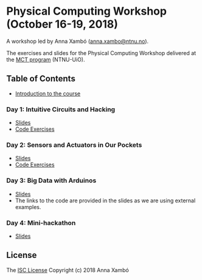 # Physical Computing Workshop (October 16-19, 2018)

A workshop led by Anna Xambó (anna.xambo@ntnu.no).

The exercises and slides for the Physical Computing Workshop delivered at the [MCT program](https://www.ntnu.edu/studies/mmct) (NTNU-UiO).

## Table of Contents

* [Introduction to the course](https://github.com/axambo/physical-computing-workshop/tree/master/slides/01-PCW-intro)

### Day 1: Intuitive Circuits and Hacking

* [Slides](https://github.com/axambo/physical-computing-workshop/tree/master/slides/02-d1)
* [Code Exercises](https://github.com/axambo/physical-computing-workshop/tree/master/exercises/02-d1)

### Day 2: Sensors and Actuators in Our Pockets

* [Slides](https://github.com/axambo/physical-computing-workshop/tree/master/slides/03-d2)
* [Code Exercises](https://github.com/axambo/physical-computing-workshop/tree/master/exercises/03-d2)

### Day 3: Big Data with Arduinos

* [Slides](https://github.com/axambo/physical-computing-workshop/tree/master/slides/04-d3)
* The links to the code are provided in the slides as we are using external examples.

### Day 4: Mini-hackathon

* [Slides](https://github.com/axambo/physical-computing-workshop/tree/master/slides/05-d4)

## License

The [ISC License](http://opensource.org/licenses/ISC) Copyright (c) 2018 Anna Xambó
